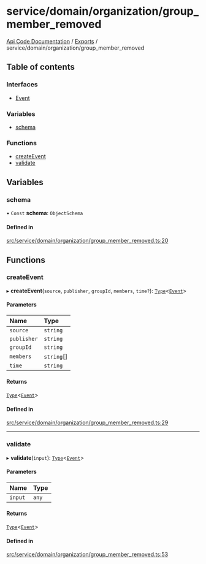# service/domain/organization/group\_member\_removed
 
[Api Code Documentation](../README.md) / [Exports](../modules.md) / service/domain/organization/group\_member\_removed

## Table of contents

### Interfaces

- [Event](../interfaces/service_domain_organization_group_member_removed.Event.md)

### Variables

- [schema](service_domain_organization_group_member_removed.md#schema)

### Functions

- [createEvent](service_domain_organization_group_member_removed.md#createevent)
- [validate](service_domain_organization_group_member_removed.md#validate)

## Variables

### schema

• `Const` **schema**: `ObjectSchema`

#### Defined in

[src/service/domain/organization/group_member_removed.ts:20](https://github.com/openkfw/TruBudget/blob/b9aaff0/api/src/service/domain/organization/group_member_removed.ts#L20)

## Functions

### createEvent

▸ **createEvent**(`source`, `publisher`, `groupId`, `members`, `time?`): [`Type`](result.md#type)<[`Event`](../interfaces/service_domain_organization_group_member_removed.Event.md)\>

#### Parameters

| Name | Type |
| :------ | :------ |
| `source` | `string` |
| `publisher` | `string` |
| `groupId` | `string` |
| `members` | `string`[] |
| `time` | `string` |

#### Returns

[`Type`](result.md#type)<[`Event`](../interfaces/service_domain_organization_group_member_removed.Event.md)\>

#### Defined in

[src/service/domain/organization/group_member_removed.ts:29](https://github.com/openkfw/TruBudget/blob/b9aaff0/api/src/service/domain/organization/group_member_removed.ts#L29)

___

### validate

▸ **validate**(`input`): [`Type`](result.md#type)<[`Event`](../interfaces/service_domain_organization_group_member_removed.Event.md)\>

#### Parameters

| Name | Type |
| :------ | :------ |
| `input` | `any` |

#### Returns

[`Type`](result.md#type)<[`Event`](../interfaces/service_domain_organization_group_member_removed.Event.md)\>

#### Defined in

[src/service/domain/organization/group_member_removed.ts:53](https://github.com/openkfw/TruBudget/blob/b9aaff0/api/src/service/domain/organization/group_member_removed.ts#L53)
